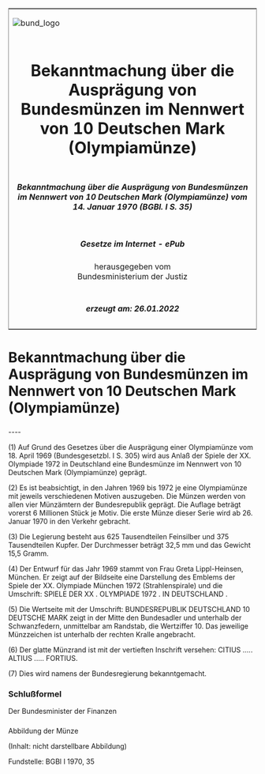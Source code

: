 <span id="DECKBLATT.html"></span>

<table border="0" frame="border" width="100%">

<tr valign="top">

<td align="left">

![bund\_logo](BfJ_2021_Web_de_de.gif)

</td>

<td align="right">

 

</td>

</tr>

<tr align="center" valign="middle">

<td colspan="2">

# Bekanntmachung über die Ausprägung von Bundesmünzen im Nennwert von 10 Deutschen Mark (Olympiamünze)

</td>

</tr>

<tr align="center" valign="middle">

<td colspan="2">

##### Bekanntmachung über die Ausprägung von Bundesmünzen im Nennwert von 10 Deutschen Mark (Olympiamünze) vom 14. Januar 1970 (BGBl. I S. 35)

</td>

</tr>

<tr align="center" valign="middle">

<td colspan="2">

  
  

##### Gesetze im Internet - ePub  
  
herausgegeben vom  
Bundesministerium der Justiz

</td>

</tr>

<tr align="center" valign="bottom">

<td colspan="2">

  
  

##### erzeugt am: 26.01.2022

</td>

</tr>

</table>

<span id="BJNR000350970.html"></span>

# Bekanntmachung über die Ausprägung von Bundesmünzen im Nennwert von 10 Deutschen Mark (Olympiamünze)

<span id="BJNR000350970BJNE000100307.html"></span>

###   
\----

<div>

<div class="jnhtml">

<div>

<div class="jurAbsatz">

(1) Auf Grund des Gesetzes über die Ausprägung einer Olympiamünze vom
18. April 1969 (Bundesgesetzbl. I S. 305) wird aus Anlaß der Spiele der
XX. Olympiade 1972 in Deutschland eine Bundesmünze im Nennwert von 10
Deutschen Mark (Olympiamünze) geprägt.

</div>

<div class="jurAbsatz">

(2) Es ist beabsichtigt, in den Jahren 1969 bis 1972 je eine
Olympiamünze mit jeweils verschiedenen Motiven auszugeben. Die Münzen
werden von allen vier Münzämtern der Bundesrepublik geprägt. Die Auflage
beträgt vorerst 6 Millionen Stück je Motiv. Die erste Münze dieser Serie
wird ab 26. Januar 1970 in den Verkehr gebracht.

</div>

<div class="jurAbsatz">

(3) Die Legierung besteht aus 625 Tausendteilen Feinsilber und 375
Tausendteilen Kupfer. Der Durchmesser beträgt 32,5 mm und das Gewicht
15,5 Gramm.

</div>

<div class="jurAbsatz">

(4) Der Entwurf für das Jahr 1969 stammt von Frau Greta Lippl-Heinsen,
München. Er zeigt auf der Bildseite eine Darstellung des Emblems der
Spiele der XX. Olympiade München 1972 (Strahlenspirale) und die
Umschrift: SPIELE DER XX . OLYMPIADE 1972 . IN DEUTSCHLAND .

</div>

<div class="jurAbsatz">

(5) Die Wertseite mit der Umschrift: BUNDESREPUBLIK DEUTSCHLAND 10
DEUTSCHE MARK zeigt in der Mitte den Bundesadler und unterhalb der
Schwanzfedern, unmittelbar am Randstab, die Wertziffer 10. Das jeweilige
Münzzeichen ist unterhalb der rechten Kralle angebracht.

</div>

<div class="jurAbsatz">

(6) Der glatte Münzrand ist mit der vertieften Inschrift versehen:
CITIUS ..... ALTIUS ..... FORTIUS.

</div>

<div class="jurAbsatz">

(7) Dies wird namens der Bundesregierung bekanntgemacht.

</div>

</div>

</div>

</div>

<span id="BJNR000350970BJNE000200307.html"></span>

### Schlußformel  

<div>

<div class="jnhtml">

<div>

<div class="jurAbsatz">

<span class="SP">Der Bundesminister der Finanzen</span>

</div>

</div>

</div>

</div>

<span id="BJNR000350970BJNE000300307.html"></span>

###   
Abbildung der Münze

<div>

<div class="jnhtml">

<div>

<div class="jurAbsatz">

(Inhalt: nicht darstellbare Abbildung)  

<div class="kommentar_Fundstelle">

Fundstelle: BGBl I 1970, 35

</div>

</div>

</div>

</div>

</div>

